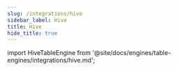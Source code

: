 ```yaml
---
slug: /integrations/hive
sidebar_label: Hive
title: Hive
hide_title: true
---
```


import HiveTableEngine from '@site/docs/engines/table-engines/integrations/hive.md';

<HiveTableEngine/>
